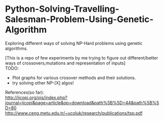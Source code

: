# Python-Solving-Travelling-Salesman-Problem-Using-Genetic-Algorithm
Exploring different ways of solving NP-Hard problems using genetic algorithms.

[This is a repo of few experiments by me trying to figure out different/better ways of crossovers,mutations and representation of inputs]  
TODO:
- Plot graphs for various crosover methods and their solutions.
- try solving other NP-[X] algos!

References(so far):  
http://ijcopi.org/ojs/index.php?journal=ijcopi&page=article&op=download&path%5B%5D=44&path%5B%5D=80  
http://www.ceng.metu.edu.tr/~ucoluk/research/publications/tsp.pdf  

